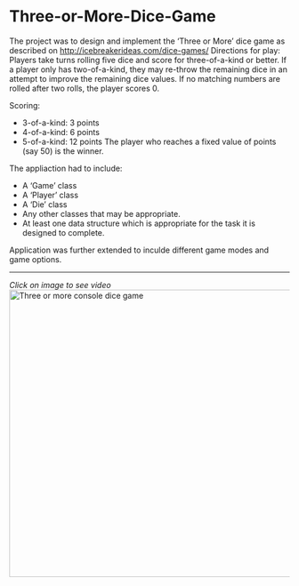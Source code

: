 # Three-or-More-Dice-Game
The project was to design and implement the ‘Three or More’ dice game as described on
http://icebreakerideas.com/dice-games/
Directions for play:
Players take turns rolling five dice and score for three-of-a-kind or better. If a player only has two-of-a-kind,
they may re-throw the remaining dice in an attempt to improve the remaining dice values. If
no matching numbers are rolled after two rolls, the player scores 0.

Scoring:
* 3-of-a-kind: 3 points
* 4-of-a-kind: 6 points
* 5-of-a-kind: 12 points
The player who reaches a fixed value of points (say 50) is the winner.

The appliaction had to include:
* A ‘Game’ class
* A ‘Player’ class
* A ‘Die’ class
* Any other classes that may be appropriate.
* At least one data structure which is appropriate for the task it is designed to complete. 


Application was further extended to inculde different game modes and game options.

___
*Click on image to see video*
<a href="https://www.youtube.com/watch?v=LixBo2-eKpQ" target="_blank"><img src="https://img.youtube.com/vi/psoqoqU6diE/maxresdefault.jpg" 
alt="Three or more console dice game" width="920" height="517" border="0" /></a>

